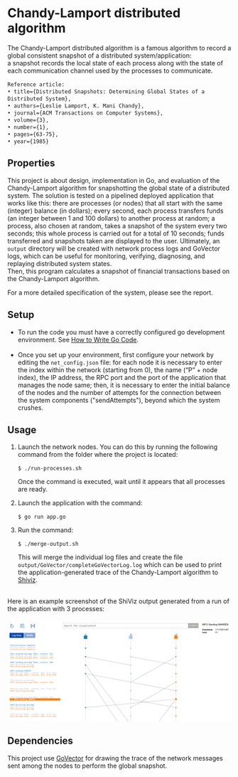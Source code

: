 # Chandy-Lamport distributed algorithm
The Chandy-Lamport distributed algorithm is a famous algorithm to record a global consistent snapshot of a distributed system/application:<br>
a snapshot records the local state of each process along with the state of each communication channel used by the processes to communicate.

```@article{ChandyLamportDistributedAlgorithm,
Reference article:
• title={Distributed Snapshots: Determining Global States of a Distributed System},
• authors={Leslie Lamport, K. Mani Chandy},
• journal={ACM Transactions on Computer Systems},
• volume={3},
• number={1},
• pages={63-75},
• year={1985}
```


## Properties
This project is about design, implementation in Go, and evaluation of the Chandy-Lamport algorithm for snapshotting the global state of a distributed system.
The solution is tested on a pipelined deployed application that works like this: there are processes (or nodes) that all start with the same (integer) balance (in dollars); every second, each process transfers funds (an integer between 1 and 100 dollars) to another process at random; a process, also chosen at random, takes a snapshot of the system every two seconds; this whole process is carried out for a total of 10 seconds; funds transferred and snapshots taken are displayed to the user. Ultimately, an `output` directory will be created with network process logs and GoVector logs, which can be useful for monitoring, verifying, diagnosing, and replaying distributed system states.<br>
Then, this program calculates a snapshot of financial transactions based on the Chandy-Lamport algorithm.

For a more detailed specification of the system, please see the report.


## Setup
* To run the code you must have a correctly configured go development
environment. See [How to Write Go
Code](https://golang.org/doc/code.html).
<br><br>
* Once you set up your environment, first configure your network by editing the `net_config.json` file: for each node it is necessary to enter the index within the network (starting from 0), the name (“P” + node index), the IP address, the RPC port and the port of the application that manages the node same; then, it is necessary to enter the initial balance of the nodes and the number of attempts for the connection between the system components ("sendAttempts"), beyond which the system crushes.

## Usage
1) Launch the network nodes. You can do this by running the following command from the folder where the project is located:

   ```
   $ ./run-processes.sh
   ```
   Once the command is executed, wait until it appears that all processes are ready.
2) Launch the application with the command:

   ```
   $ go run app.go
   ```
3) Run the command:

   ```
   $ ./merge-output.sh
   ```
   This will merge the individual log files and create the file `output/GoVector/completeGoVectorLog.log` which can be used to print the application-generated trace of the Chandy-Lamport algorithm to [Shiviz](https://bestchai.bitbucket.io/shiviz/).
<br>
Here is an example screenshot of the ShiViz output generated from a run of the application with 3 processes:
<br><br>
<img src='./.images/shiviz-screen.png'>
<br>


## Dependencies
This project use [GoVector](https://github.com/DistributedClocks/GoVector) for drawing the trace of the network messages sent 
among the nodes to perform the global snapshot.

